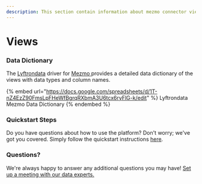 ```yaml
---
description: This section contain information about mezmo connector views information
---
```


# Views

### Data Dictionary

The [Lyftrondata](https://www.lyftrondata.com/) driver for [Mezmo](https://www.lyftrondata.com/integration/commerce-analytics/mezmo//)[ ](https://www.lyftrondata.com/integration/mezmo/)provides a detailed data dictionary of the views with data types and column names.

{% embed url="https://docs.google.com/spreadsheets/d/1T-nZ4EzZ90FmsLpFHeWfBgrqRXbmA3U6tcx6ryFlG-k/edit" %}
Lyftrondata Mezmo Data Dictionary
{% endembed %}

### Quickstart Steps

Do you have questions about how to use the platform? Don't worry; we've got you covered. Simply follow the quickstart instructions [here](../README.md).

### Questions? <a href="#questions" id="questions"></a>

We're always happy to answer any additional questions you may have! [Set up a meeting with our data experts.](https://www.lyftrondata.com/book-a-meeting/)


